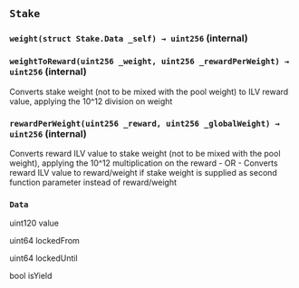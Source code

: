 ## `Stake`

### `weight(struct Stake.Data _self) → uint256` (internal)

### `weightToReward(uint256 _weight, uint256 _rewardPerWeight) → uint256` (internal)

Converts stake weight (not to be mixed with the pool weight) to
ILV reward value, applying the 10^12 division on weight

### `rewardPerWeight(uint256 _reward, uint256 _globalWeight) → uint256` (internal)

Converts reward ILV value to stake weight (not to be mixed with the pool weight),
applying the 10^12 multiplication on the reward - OR -
Converts reward ILV value to reward/weight if stake weight is supplied as second
function parameter instead of reward/weight

### `Data`

uint120 value

uint64 lockedFrom

uint64 lockedUntil

bool isYield
